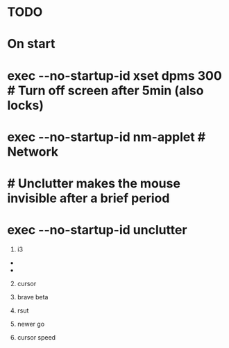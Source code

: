 

# TODO
# On start
# exec --no-startup-id xset dpms 300 # Turn off screen after 5min (also locks)
# exec --no-startup-id nm-applet # Network
# # Unclutter makes the mouse invisible after a brief period
# exec --no-startup-id unclutter



1. i3
  * 
  *

2. cursor

3. brave beta

4. rsut

5. newer go

6. cursor speed